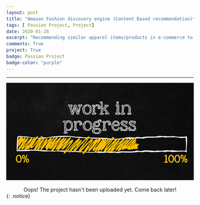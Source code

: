 ```yaml
---
layout: post
title: "Amazon Fashion discovery engine (Content Based recommendation)"
tags: [ Passion Project, Project]
date: 2020-01-28
excerpt: "Recommending similar apparel items/products in e-commerce to boost increase in revenue."
comments: True
project: True
badge: Passion Project
badge-color: "purple"
---
```


---

![png](/assets/img/wip.jpg)
<center> Oops! The project hasn't been uploaded yet. Come back later! </center>
{: .notice}
